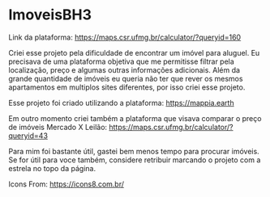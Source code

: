 # ImoveisBH3

Link da plataforma: https://maps.csr.ufmg.br/calculator/?queryid=160

Criei esse projeto pela dificuldade de encontrar um imóvel para aluguel.
Eu precisava de uma plataforma objetiva que me permitisse filtrar pela localização, preço e algumas outras informações adicionais.
Além da grande quantidade de imóveis eu queria não ter que rever os mesmos apartamentos em multiplos sites diferentes, por isso criei esse projeto.

Esse projeto foi criado utilizando a plataforma: https://mappia.earth

Em outro momento criei também a plataforma que visava comparar o preço de imóveis Mercado X Leilão: https://maps.csr.ufmg.br/calculator/?queryid=43

Para mim foi bastante útil, gastei bem menos tempo para procurar imóveis.
Se for útil para voce também, considere retribuir marcando o projeto com a estrela no topo da página.

Icons From: https://icons8.com.br/
